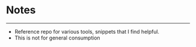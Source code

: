 # Notes
------
* Reference repo for various tools, snippets that I find helpful.
* This is not for general consumption